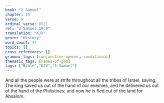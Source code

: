 ```yaml
---
book: "2 Samuel"
chapter: 19
verse: 9
ordinal_verse: 8521
ref: "2 Samuel 19:9"
translation: "KJV"
genre: "History"
word_count: 47
topics: []
cross_references: []
grammar_tags: [conjunctive-opener, conditional]
thematic_tags: [names-of-god]
tags: ["Bible","KJV","2-Samuel"]
---
```

And all the people were at strife throughout all the tribes of Israel, saying, The king saved us out of the hand of our enemies, and he delivered us out of the hand of the Philistines; and now he is fled out of the land for Absalom.

